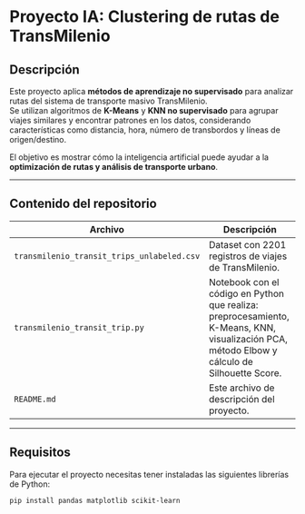 # Proyecto IA: Clustering de rutas de TransMilenio

## Descripción

Este proyecto aplica **métodos de aprendizaje no supervisado** para analizar rutas del sistema de transporte masivo TransMilenio.  
Se utilizan algoritmos de **K-Means** y **KNN no supervisado** para agrupar viajes similares y encontrar patrones en los datos, considerando características como distancia, hora, número de transbordos y líneas de origen/destino.

El objetivo es mostrar cómo la inteligencia artificial puede ayudar a la **optimización de rutas y análisis de transporte urbano**.

---

## Contenido del repositorio

| Archivo | Descripción |
|---------|-------------|
| `transmilenio_transit_trips_unlabeled.csv` | Dataset con 2201 registros de viajes de TransMilenio. |
| `transmilenio_transit_trip.py` | Notebook con el código en Python que realiza: preprocesamiento, K-Means, KNN, visualización PCA, método Elbow y cálculo de Silhouette Score. |
| `README.md` | Este archivo de descripción del proyecto. |

---

## Requisitos

Para ejecutar el proyecto necesitas tener instaladas las siguientes librerías de Python:


```bash
pip install pandas matplotlib scikit-learn


